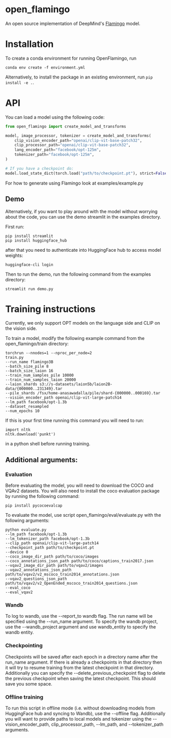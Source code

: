 # open_flamingo

An open source implementation of DeepMind's [Flamingo](https://www.deepmind.com/blog/tackling-multiple-tasks-with-a-single-visual-language-model) model.

# Installation

To create a conda environment for running OpenFlamingo, run

```
conda env create -f environment.yml
```

Alternatively, to install the package in an existing environment, run `pip install -e .`.

# API
You can load a model using the following code:

``` python
from open_flamingo import create_model_and_transforms

model, image_processor, tokenizer = create_model_and_transforms(
    clip_vision_encoder_path="openai/clip-vit-base-patch32",
    clip_processor_path="openai/clip-vit-base-patch32",
    lang_encoder_path="facebook/opt-125m",
    tokenizer_path="facebook/opt-125m", 
)

# If you have a checkpoint do:
model.load_state_dict(torch.load("path/to/checkpoint.pt"), strict=False)

```
For how to generate using Flamingo look at examples/example.py

## Demo
Alternatively, if you want to play around with the model without worrying about the code, you can use the demo streamlit in the examples directory.

First run:
```
pip install streamlit
pip install huggingface_hub
```

after that you need to authenticate into HuggingFace hub to access model weights:

```
huggingface-cli login
```

Then to run the demo, run the following command from the examples directory:
```
streamlit run demo.py
```

# Training instructions
Currently, we only support OPT models on the language side and CLIP on the vision side.

To train a model, modify the following example command from the open_flamingo/train directory:
```
torchrun --nnodes=1 --nproc_per_node=2
train.py 
--run_name flamingo3B
--batch_size_pile 8
--batch_size_laion 16
--train_num_samples_pile 10000
--train_num_samples_laion 20000
--laion_shards s3://s-datasets/laion5b/laion2B-data/{000000..231349}.tar
--pile_shards /fsx/home-anasawadalla/pile/shard-{000000..000169}.tar
--vision_encoder_path openai/clip-vit-large-patch14
--lm_path facebook/opt-1.3b
--dataset_resampled
--num_epochs 10
```

If this is your first time running this command you will need to run:
```
import nltk
nltk.download('punkt')
```
in a python shell before running training.

## Additional arguments:

### Evaluation
Before evaluating the model, you will need to download the COCO and VQAv2 datasets. You will also need to install the coco evaluation package by running the following command:
```
pip install pycocoevalcap
```

To evaluate the model, use script open_flamingo/eval/evaluate.py with the following arguments:

```
python evaluate.py
--lm_path facebook/opt-1.3b
--lm_tokenizer_path facebook/opt-1.3b
--clip_path openai/clip-vit-large-patch14
--checkpoint_path path/to/checkpoint.pt
--device 0
--coco_image_dir_path path/to/coco/images
--coco_annotations_json_path path/to/coco/captions_train2017.json
--vqav2_image_dir_path path/to/vqav2/images
--vqav2_annotations_json_path path/to/vqav2/v2_mscoco_train2014_annotations.json
--vqav2_questions_json_path path/to/vqav2/v2_OpenEnded_mscoco_train2014_questions.json
--eval_coco
--eval_vqav2
``` 


### Wandb
To log to wandb, use the --report_to wandb flag. The run name will be specified using the --run_name argument. To specify the wandb project, use the --wandb_project argument and use wandb_entity to specify the wandb entity.

### Checkpointing
Checkpoints will be saved after each epoch in a directory name after the run_name argument. If there is already a checkpoints in that directory then it will try to resume training from the latest checkpoint in that directory. Additionally you can specify the --delete_previous_checkpoint flag to delete the previous checkpoint when saving the latest checkpoint. This should save you some space.

### Offline training
To run this script in offline mode (i.e. without downloading models from HuggingFace hub and syncing to Wandb), use the --offline flag. Additionally you will want to provide paths to local models and tokenizer using the --vision_encoder_path, clip_processor_path, --lm_path, and --tokenizer_path arguments.
